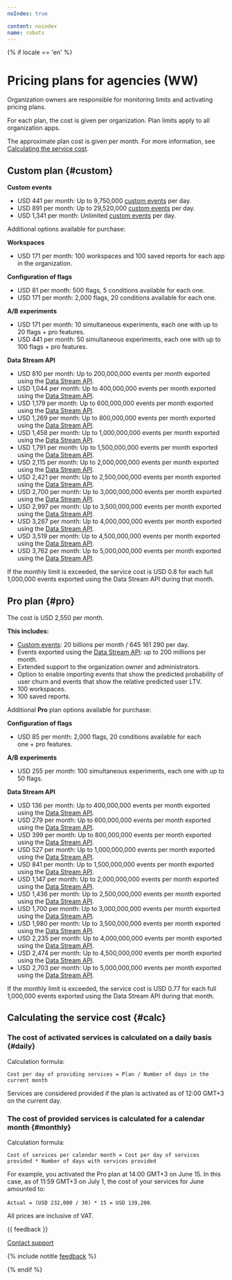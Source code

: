 ```yaml
---
noIndex: true

content: noindex
name: robots
---
```

{% if locale == 'en' %}

# Pricing plans for agencies (WW)

Organization owners are responsible for monitoring limits and activating pricing plans.

For each plan, the cost is given per organization. Plan limits apply to all organization apps.

The approximate plan cost is given per month. For more information, see [Calculating the service cost](#calc).

## Custom plan {#custom}

**Custom events**

- USD 441 per month: Up to 9,750,000 [custom events](../../data-collection/about-events.md) per day.
- USD 891 per month: Up to 29,520,000 [custom events](../../data-collection/about-events.md) per day.
- USD 1,341 per month: Unlimited [custom events](../../data-collection/about-events.md) per day.

Additional options available for purchase:

**Workspaces**

- USD 171 per month: 100 workspaces and 100 saved reports for each app in the organization.

**Configuration of flags**
- USD 81 per month: 500 flags, 5 conditions available for each one.
- USD 171 per month: 2,000 flags, 20 conditions available for each one.

**A/B experiments**

- USD 171 per month: 10 simultaneous experiments, each one with up to 20 flags + pro features.
- USD 441 per month: 50 simultaneous experiments, each one with up to 100 flags + pro features.

**Data Stream API**

- USD 810 per month: Up to 200,000,000 events per month exported using the [Data Stream API](../../mobile-api/datastream/about.md).
- USD 1,044 per month: Up to 400,000,000 events per month exported using the [Data Stream API](../../mobile-api/datastream/about.md).
- USD 1,179 per month: Up to 600,000,000 events per month exported using the [Data Stream API](../../mobile-api/datastream/about.md).
- USD 1,269 per month: Up to 800,000,000 events per month exported using the [Data Stream API](../../mobile-api/datastream/about.md).
- USD 1,458 per month: Up to 1,000,000,000 events per month exported using the [Data Stream API](../../mobile-api/datastream/about.md).
- USD 1,791 per month: Up to 1,500,000,000 events per month exported using the [Data Stream API](../../mobile-api/datastream/about.md).
- USD 2,115 per month: Up to 2,000,000,000 events per month exported using the [Data Stream API](../../mobile-api/datastream/about.md).
- USD 2,421 per month: Up to 2,500,000,000 events per month exported using the [Data Stream API](../../mobile-api/datastream/about.md).
- USD 2,700 per month: Up to 3,000,000,000 events per month exported using the [Data Stream API](../../mobile-api/datastream/about.md).
- USD 2,997 per month: Up to 3,500,000,000 events per month exported using the [Data Stream API](../../mobile-api/datastream/about.md).
- USD 3,267 per month: Up to 4,000,000,000 events per month exported using the [Data Stream API](../../mobile-api/datastream/about.md).
- USD 3,519 per month: Up to 4,500,000,000 events per month exported using the [Data Stream API](../../mobile-api/datastream/about.md).
- USD 3,762 per month: Up to 5,000,000,000 events per month exported using the [Data Stream API](../../mobile-api/datastream/about.md).

If the monthly limit is exceeded, the service cost is USD 0.8 for each full 1,000,000 events exported using the Data Stream API during that month.

## Pro plan {#pro}

The cost is USD 2,550 per month.

**This includes:**

- [Custom events](../../data-collection/about-events.md): 20 billions per month / 645 161 290 per day.
- Events exported using the [Data Stream API](../../mobile-api/datastream/about.md): up to 200 millions per month.
- Extended support to the organization owner and administrators.<!-- https://st.yandex-team.ru/DOCSUP-64329 - Subscription status tracking, regardless of their total cost. -->
- Option to enable importing events that show the predicted probability of user churn and events that show the relative predicted user LTV.
- 100 workspaces.
- 100 saved reports.

Additional **Pro** plan options available for purchase:

**Configuration of flags**

- USD 85 per month: 2,000 flags, 20 conditions available for each one + pro features.

**A/B experiments**

- USD 255 per month: 100 simultaneous experiments, each one with up to 50 flags.

**Data Stream API**

- USD 136 per month: Up to 400,000,000 events per month exported using the [Data Stream API](../../mobile-api/datastream/about.md).
- USD 279 per month: Up to 600,000,000 events per month exported using the [Data Stream API](../../mobile-api/datastream/about.md).
- USD 399 per month: Up to 800,000,000 events per month exported using the [Data Stream API](../../mobile-api/datastream/about.md).
- USD 527 per month: Up to 1,000,000,000 events per month exported using the [Data Stream API](../../mobile-api/datastream/about.md).
- USD 841 per month: Up to 1,500,000,000 events per month exported using the [Data Stream API](../../mobile-api/datastream/about.md).
- USD 1,147 per month: Up to 2,000,000,000 events per month exported using the [Data Stream API](../../mobile-api/datastream/about.md).
- USD 1,436 per month: Up to 2,500,000,000 events per month exported using the [Data Stream API](../../mobile-api/datastream/about.md).
- USD 1,700 per month: Up to 3,000,000,000 events per month exported using the [Data Stream API](../../mobile-api/datastream/about.md).
- USD 1,980 per month: Up to 3,500,000,000 events per month exported using the [Data Stream API](../../mobile-api/datastream/about.md).
- USD 2,235 per month: Up to 4,000,000,000 events per month exported using the [Data Stream API](../../mobile-api/datastream/about.md).
- USD 2,474 per month: Up to 4,500,000,000 events per month exported using the [Data Stream API](../../mobile-api/datastream/about.md).
- USD 2,703 per month: Up to 5,000,000,000 events per month exported using the [Data Stream API](../../mobile-api/datastream/about.md).

If the monthly limit is exceeded, the service cost is USD 0.77 for each full 1,000,000 events exported using the Data Stream API during that month.

## Calculating the service cost {#calc}

### The cost of activated services is calculated on a daily basis {#daily}

Calculation formula:

```
Cost per day of providing services = Plan / Number of days in the current month
```

Services are considered provided if the plan is activated as of 12:00 GMT+3 on the current day.

### The cost of provided services is calculated for a calendar month {#monthly}

Calculation formula:

```
Cost of services per calendar month = Cost per day of services provided * Number of days with services provided
```

For example, you activated the Pro plan at 14:00 GMT+3 on June 15. In this case, as of 11:59 GMT+3 on July 1, the cost of your services for June amounted to:

`Actual = (USD 232,000 / 30) * 15 = USD 139,200`.

All prices are inclusive of VAT.

{{ feedback }}

<a href="../../troubleshooting/feedback-new">
  <span class="button">Contact support</span>
</a>

{% include notitle [feedback](../../_includes/feedback-button.md) %}

{% endif %}
